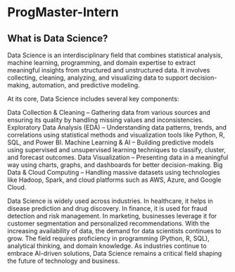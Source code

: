 # ProgMaster-Intern

## What is Data Science?

   Data Science is an interdisciplinary field that combines statistical analysis, machine learning, programming, and domain expertise to extract meaningful insights from structured and unstructured data. It involves collecting, cleaning, analyzing, and visualizing data to support decision-making, automation, and predictive modeling.
       
At its core, Data Science includes several key components:

Data Collection & Cleaning – Gathering data from various sources and ensuring its quality by handling missing values and inconsistencies.
Exploratory Data Analysis (EDA) – Understanding data patterns, trends, and correlations using statistical methods and visualization tools like Python, R, SQL, and Power BI.
Machine Learning & AI – Building predictive models using supervised and unsupervised learning techniques to classify, cluster, and forecast outcomes.
Data Visualization – Presenting data in a meaningful way using charts, graphs, and dashboards for better decision-making.
Big Data & Cloud Computing – Handling massive datasets using technologies like Hadoop, Spark, and cloud platforms such as AWS, Azure, and Google Cloud.

Data Science is widely used across industries. In healthcare, it helps in disease prediction and drug discovery. In finance, it is used for fraud detection and risk management. In marketing, businesses leverage it for customer segmentation and personalized recommendations.
With the increasing availability of data, the demand for data scientists continues to grow. The field requires proficiency in programming (Python, R, SQL), analytical thinking, and domain knowledge. As industries continue to embrace AI-driven solutions, Data Science remains a critical field shaping the future of technology and business.







